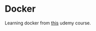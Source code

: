 # Docker
Learning docker from [this](https://www.udemy.com/course/docker-and-kubernetes-the-complete-guide/) udemy course.
